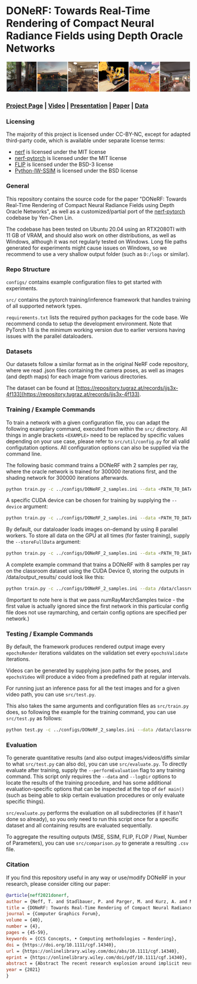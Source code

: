 # DONeRF: Towards Real-Time Rendering of Compact Neural Radiance Fields using Depth Oracle Networks

<img src='donerf_teaser.png'/>

### [Project Page](https://depthoraclenerf.github.io/) | [Video](https://youtu.be/6UE1dMUjN_E) | [Presentation](https://youtu.be/u9HqKGqvJhQ?t=5843) | [Paper](https://onlinelibrary.wiley.com/doi/10.1111/cgf.14340) | [Data](https://repository.tugraz.at/records/jjs3x-4f133)

### Licensing
The majority of this project is licensed under CC-BY-NC, except for adapted third-party code, which is available under separate license terms:

* [nerf](https://github.com/bmild/nerf) is licensed under the MIT license
* [nerf-pytorch](https://github.com/yenchenlin/nerf-pytorch) is licensed under the MIT license
* [FLIP](https://github.com/NVlabs/flip) is licensed under the BSD-3 license
* [Python-IW-SSIM](https://github.com/Jack-guo-xy/Python-IW-SSIM) is licensed under the BSD license


### General
This repository contains the source code for the paper "DONeRF: Towards Real-Time Rendering of Compact Neural Radiance Fields using Depth Oracle Networks", as well as a customized/partial port of the [nerf-pytorch](https://github.com/yenchenlin/nerf-pytorch) codebase by Yen-Chen Lin.

The codebase has been tested on Ubuntu 20.04 using an RTX2080TI with 11 GB of VRAM, and should also work on other distributions, as well as Windows, although it was not regularly tested on Windows.
Long file paths generated for experiments might cause issues on Windows, so we recommend to use a very shallow output folder (such as `D:/logs` or similar).

### Repo Structure
`configs/` contains example configuration files to get started with experiments.

`src/` contains the pytorch training/inference framework that handles training of all supported network types.

`requirements.txt` lists the required python packages for the code base. We recommend conda to setup the development environment. Note that PyTorch 1.8 is the minimum working version due to earlier versions having issues with the parallel dataloaders.


### Datasets
Our datasets follow a similar format as in the original NeRF code repository, where we read .json files containing the camera poses, as well as images (and depth maps) for each image from various directories.

The dataset can be found at [https://repository.tugraz.at/records/jjs3x-4f133](https://repository.tugraz.at/records/jjs3x-4f133).

### Training / Example Commands
To train a network with a given configuration file, you can adapt the following examplary command, executed from within the `src/` directory. All things in angle brackets `<EXAMPLE>` need to be replaced by specific values depending on your use case, please refer to `src/util/config.py` for all valid configutation options. All configuration options can also be supplied via the command line.

The following basic command trains a DONeRF with 2 samples per ray, where the oracle network is trained for 300000 iterations first, and the shading network for 300000 iterations afterwards.

```bash
python train.py -c ../configs/DONeRF_2_samples.ini --data <PATH_TO_DATASET_DIRECTORY> --logDir <PATH_TO_OUTPUT_DIRECTORY> 
```

A specific CUDA device can be chosen for training by supplying the `--device` argument:

```bash
python train.py -c ../configs/DONeRF_2_samples.ini --data <PATH_TO_DATASET_DIRECTORY> --logDir <PATH_TO_OUTPUT_DIRECTORY> --device <DEVICE_ID>
```

By default, our dataloader loads images on-demand by using 8 parallel workers. To store all data on the GPU at all times (for faster training), supply the `--storeFullData` argument:

```bash
python train.py -c ../configs/DONeRF_2_samples.ini --data <PATH_TO_DATASET_DIRECTORY> --logDir <PATH_TO_OUTPUT_DIRECTORY> --device <DEVICE_ID> --storeFullData
```

A complete example command that trains a DONeRF with 8 samples per ray on the classroom dataset using the CUDA Device 0, storing the outputs in /data/output_results/ could look like this:

```bash
python train.py -c ../configs/DONeRF_2_samples.ini --data /data/classroom/ --logDir /data/output_results/ --device 0 --storeFullData --numRayMarchSamples 8 --numRayMarchSamples 8
```

(Important to note here is that we pass numRayMarchSamples twice - the first value is actually ignored since the first network in this particular config file does not use raymarching, and certain config options are specified per network.)


### Testing / Example Commands

By default, the framework produces rendered output image every `epochsRender` iterations validates on the validation set every `epochsValidate` iterations.

Videos can be generated by supplying json paths for the poses, and `epochsVideo` will produce a video from a predefined path at regular intervals. 

For running just an inference pass for all the test images and for a given video path, you can use `src/test.py`. 

This also takes the same arguments and configuration files as `src/train.py` does, so following the example for the training command, you can use `src/test.py` as follows:

```bash
python test.py -c ../configs/DONeRF_2_samples.ini --data /data/classroom/ --logDir /data/output_results/ --device 0 --storeFullData --numRayMarchSamples 8 --numRayMarchSamples 8 --camPath cam_path_rotate --outputVideoName cam_path_rotate --videoFrames 300
```

### Evaluation

To generate quantitative results (and also output images/videos/diffs similar to what `src/test.py` can also do), you can use `src/evaluate.py`. 
To directly evaluate after training, supply the `--performEvaluation` flag to any training command.
This script only requires the `--data` and `--logDir` options to locate the results of the training procedure, and has some additional evaluation-specific options that can be inspected at the top of `def main()` (such as being able to skip certain evaluation procedures or only evaluate specific things).

`src/evaluate.py` performs the evaluation on all subdirectories (if it hasn't done so already), so you only need to run this script once for a specific dataset and all containing results are evaluated sequentially.

To aggregate the resulting outputs (MSE, SSIM, FLIP, FLOP / Pixel, Number of Parameters), you can use `src/comparison.py` to generate a resulting `.csv` file.

### Citation

If you find this repository useful in any way or use/modify DONeRF in your research, please consider citing our paper:

```bibtex
@article{neff2021donerf,
author = {Neff, T. and Stadlbauer, P. and Parger, M. and Kurz, A. and Mueller, J. H. and Chaitanya, C. R. A. and Kaplanyan, A. and Steinberger, M.},
title = {DONeRF: Towards Real-Time Rendering of Compact Neural Radiance Fields using Depth Oracle Networks},
journal = {Computer Graphics Forum},
volume = {40},
number = {4},
pages = {45-59},
keywords = {CCS Concepts, • Computing methodologies → Rendering},
doi = {https://doi.org/10.1111/cgf.14340},
url = {https://onlinelibrary.wiley.com/doi/abs/10.1111/cgf.14340},
eprint = {https://onlinelibrary.wiley.com/doi/pdf/10.1111/cgf.14340},
abstract = {Abstract The recent research explosion around implicit neural representations, such as NeRF, shows that there is immense potential for implicitly storing high-quality scene and lighting information in compact neural networks. However, one major limitation preventing the use of NeRF in real-time rendering applications is the prohibitive computational cost of excessive network evaluations along each view ray, requiring dozens of petaFLOPS. In this work, we bring compact neural representations closer to practical rendering of synthetic content in real-time applications, such as games and virtual reality. We show that the number of samples required for each view ray can be significantly reduced when samples are placed around surfaces in the scene without compromising image quality. To this end, we propose a depth oracle network that predicts ray sample locations for each view ray with a single network evaluation. We show that using a classification network around logarithmically discretized and spherically warped depth values is essential to encode surface locations rather than directly estimating depth. The combination of these techniques leads to DONeRF, our compact dual network design with a depth oracle network as its first step and a locally sampled shading network for ray accumulation. With DONeRF, we reduce the inference costs by up to 48× compared to NeRF when conditioning on available ground truth depth information. Compared to concurrent acceleration methods for raymarching-based neural representations, DONeRF does not require additional memory for explicit caching or acceleration structures, and can render interactively (20 frames per second) on a single GPU.},
year = {2021}
}
```


